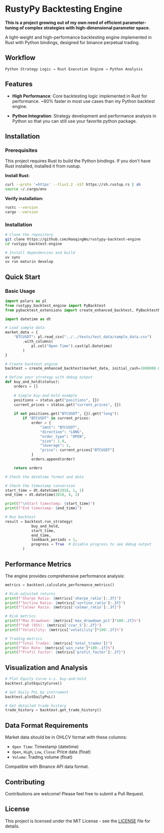 # RustyPy Backtesting Engine

**This is a project growing out of my own need of efficient parameter-tuning of complex strategies with high-dimensional parameter space.**

A light-weight and high-performance backtesting engine implemented in Rust with Python bindings, designed for binance perpetual trading.


## Workflow

```
Python Strategy Logic → Rust Execution Engine → Python Analysis
```

## Features

- **High Performance**: Core backtesting logic implemented in Rust for performance. ~60% faster in most use cases than my Python backtest engine.

- **Python Integration**: Strategy development and performance analysis in Python so that you can still use your favorite python package.

## Installation

### Prerequisites

This project requires Rust to build the Python bindings. If you don't have Rust installed, installed it from rustup.

**Install Rust:**
```bash
curl --proto '=https' --tlsv1.2 -sSf https://sh.rustup.rs | sh
source ~/.cargo/env
```

**Verify installation:**
```bash
rustc --version
cargo --version
```

### Installation

```bash
# Clone the repository
git clone https://github.com/HaoqingWu/rustypy-backtest-engine
cd rustypy-backtest-engine

# Install dependencies and build
uv sync
uv run maturin develop
```

## Quick Start

### Basic Usage

```python
import polars as pl
from rustypy_backtest_engine import PyBacktest
from pybacktest_extensions import create_enhanced_backtest, PyBacktestPlotter

import datetime as dt

# Load sample data
market_data = {
    "BTCUSDT": pl.read_csv("../../tests/test_data/sample_data.csv")
        .with_columns(
            pl.col("Open Time").cast(pl.Datetime)
        )
}

# Create backtest engine
backtest = create_enhanced_backtest(market_data, initial_cash=1000000.0)

# Define your strategy with debug output
def buy_and_hold(status):
    orders = []
    
    # Simple buy-and-hold example
    positions = status.get("positions", {})
    current_prices = status.get("current_prices", {})
        
    if not positions.get("BTCUSDT", {}).get("long"):
        if "BTCUSDT" in current_prices:
            order = {
                "imnt": "BTCUSDT",
                "direction": "LONG",
                "order_type": "OPEN", 
                "size": 1.0,
                "leverage": 1,
                "price": current_prices["BTCUSDT"]
            }
            orders.append(order)

    return orders

# Check the datetime format and data

# Check the timestamp conversion
start_time = dt.datetime(2018, 1, 1)
end_time = dt.datetime(2018, 4, 1)

print(f"\nStart timestamp: {start_time}")
print(f"End timestamp: {end_time}")

# Run backtest
result = backtest.run_strategy(
            buy_and_hold,
            start_time,
            end_time,
            lookback_periods = 1,
            progress = True  # Disable progress to see debug output
        )
```

## Performance Metrics

The engine provides comprehensive performance analysis:

```python
metrics = backtest.calculate_performance_metrics()

# Risk-adjusted returns
print(f"Sharpe Ratio: {metrics['sharpe_ratio']:.3f}")
print(f"Sortino Ratio: {metrics['sortino_ratio']:.3f}")
print(f"Calmar Ratio: {metrics['calmar_ratio']:.3f}")

# Risk metrics
print(f"Max Drawdown: {metrics['max_drawdown_pct']*100:.2f}%")
print(f"VaR (95%): {metrics['cvar_5']:.2f}")
print(f"Volatility: {metrics['volatility']*100:.2f}%")

# Trading metrics
print(f"Total Trades: {metrics['total_trades']}")
print(f"Win Rate: {metrics['win_rate']*100:.1f}%")
print(f"Profit Factor: {metrics['profit_factor']:.2f}")
```

## Visualization and Analysis

```python
# Plot Equity Curve v.s. buy-and-hold
backtest.plotEquityCurve()

# Get Daily PnL by instrument
backtest.plotDailyPnL()

# Get detailed trade history
trade_history = backtest.get_trade_history()
```

## Data Format Requirements

Market data should be in OHLCV format with these columns:
- `Open Time`: Timestamp (datetime)
- `Open`, `High`, `Low`, `Close`: Price data (float)
- `Volume`: Trading volume (float)

Compatible with Binance API data format.

## Contributing

Contributions are welcome! Please feel free to submit a Pull Request.

## License

This project is licensed under the MIT License - see the [LICENSE](LICENSE) file for details.
